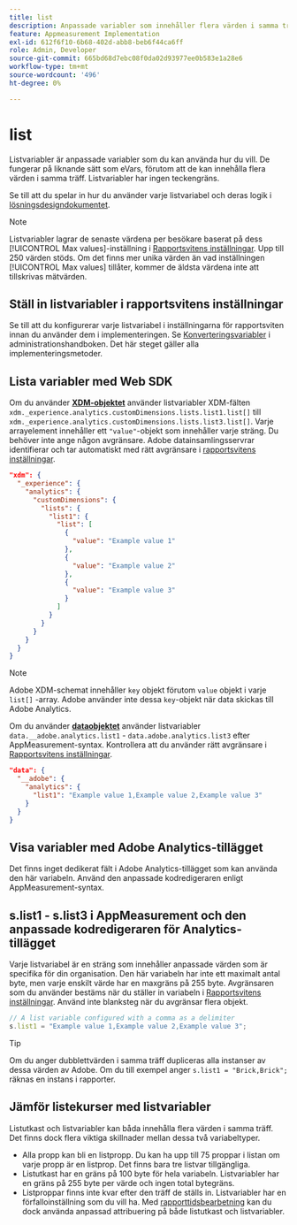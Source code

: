 ```yaml
---
title: list
description: Anpassade variabler som innehåller flera värden i samma träff.
feature: Appmeasurement Implementation
exl-id: 612f6f10-6b68-402d-abb8-beb6f44ca6ff
role: Admin, Developer
source-git-commit: 665bd68d7ebc08f0da02d93977ee0b583e1a28e6
workflow-type: tm+mt
source-wordcount: '496'
ht-degree: 0%

---
```


# list

Listvariabler är anpassade variabler som du kan använda hur du vill. De fungerar på liknande sätt som eVars, förutom att de kan innehålla flera värden i samma träff. Listvariabler har ingen teckengräns.

Se till att du spelar in hur du använder varje listvariabel och deras logik i [lösningsdesigndokumentet](../../prepare/solution-design.md).

>[!NOTE]
>
>Listvariabler lagrar de senaste värdena per besökare baserat på dess [!UICONTROL Max values]-inställning i [Rapportsvitens inställningar](/help/admin/admin/c-manage-report-suites/c-edit-report-suites/conversion-var-admin/list-var-admin.md). Upp till 250 värden stöds. Om det finns mer unika värden än vad inställningen [!UICONTROL Max values] tillåter, kommer de äldsta värdena inte att tillskrivas mätvärden.

## Ställ in listvariabler i rapportsvitens inställningar

Se till att du konfigurerar varje listvariabel i inställningarna för rapportsviten innan du använder dem i implementeringen. Se [Konverteringsvariabler](/help/admin/admin/c-manage-report-suites/c-edit-report-suites/conversion-var-admin/list-var-admin.md) i administrationshandboken. Det här steget gäller alla implementeringsmetoder.

## Lista variabler med Web SDK

Om du använder [**XDM-objektet**](/help/implement/aep-edge/xdm-var-mapping.md) använder listvariabler XDM-fälten `xdm._experience.analytics.customDimensions.lists.list1.list[]` till `xdm._experience.analytics.customDimensions.lists.list3.list[]`. Varje arrayelement innehåller ett `"value"`-objekt som innehåller varje sträng. Du behöver inte ange någon avgränsare. Adobe datainsamlingsservrar identifierar och tar automatiskt med rätt avgränsare i [rapportsvitens inställningar](/help/admin/admin/c-manage-report-suites/c-edit-report-suites/conversion-var-admin/list-var-admin.md).

```json
"xdm": {
  "_experience": {
    "analytics": {
      "customDimensions": {
        "lists": {
          "list1": {
            "list": [
              {
                "value": "Example value 1"
              },
              {
                "value": "Example value 2"
              },
              {
                "value": "Example value 3"
              }
            ]
          }
        }
      }
    }
  }
}
```

>[!NOTE]
>
>Adobe XDM-schemat innehåller `key` objekt förutom `value` objekt i varje `list[]` -array. Adobe använder inte dessa `key`-objekt när data skickas till Adobe Analytics.

Om du använder [**dataobjektet**](/help/implement/aep-edge/data-var-mapping.md) använder listvariabler `data.__adobe.analytics.list1` - `data.adobe.analytics.list3` efter AppMeasurement-syntax. Kontrollera att du använder rätt avgränsare i [Rapportsvitens inställningar](/help/admin/admin/c-manage-report-suites/c-edit-report-suites/conversion-var-admin/list-var-admin.md).

```json
"data": {
  "__adobe": {
    "analytics": {
      "list1": "Example value 1,Example value 2,Example value 3"
    }
  }
}
```

## Visa variabler med Adobe Analytics-tillägget

Det finns inget dedikerat fält i Adobe Analytics-tillägget som kan använda den här variabeln. Använd den anpassade kodredigeraren enligt AppMeasurement-syntax.

## s.list1 - s.list3 i AppMeasurement och den anpassade kodredigeraren för Analytics-tillägget

Varje listvariabel är en sträng som innehåller anpassade värden som är specifika för din organisation. Den här variabeln har inte ett maximalt antal byte, men varje enskilt värde har en maxgräns på 255 byte. Avgränsaren som du använder bestäms när du ställer in variabeln i [Rapportsvitens inställningar](/help/admin/admin/c-manage-report-suites/c-edit-report-suites/conversion-var-admin/list-var-admin.md). Använd inte blanksteg när du avgränsar flera objekt.

```js
// A list variable configured with a comma as a delimiter
s.list1 = "Example value 1,Example value 2,Example value 3";
```

>[!TIP]
>
>Om du anger dubblettvärden i samma träff dupliceras alla instanser av dessa värden av Adobe. Om du till exempel anger `s.list1 = "Brick,Brick";` räknas en instans i rapporter.

## Jämför listekurser med listvariabler

Listutkast och listvariabler kan båda innehålla flera värden i samma träff. Det finns dock flera viktiga skillnader mellan dessa två variabeltyper.

* Alla propp kan bli en listpropp. Du kan ha upp till 75 proppar i listan om varje propp är en listprop. Det finns bara tre listvar tillgängliga.
* Listutkast har en gräns på 100 byte för hela variabeln. Listvariabler har en gräns på 255 byte per värde och ingen total bytegräns.
* Listproppar finns inte kvar efter den träff de ställs in. Listvariabler har en förfalloinställning som du vill ha. Med [rapporttidsbearbetning](/help/components/vrs/vrs-report-time-processing.md) kan du dock använda anpassad attribuering på både listutkast och listvariabler.
